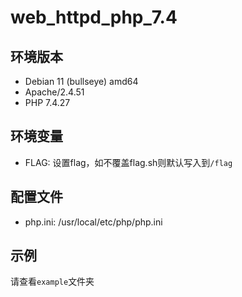 # web_httpd_php_7.4

## 环境版本

- Debian 11 (bullseye) amd64
- Apache/2.4.51
- PHP 7.4.27

## 环境变量

- FLAG: 设置flag，如不覆盖flag.sh则默认写入到`/flag`

## 配置文件

- php.ini: /usr/local/etc/php/php.ini

## 示例

请查看`example`文件夹

